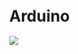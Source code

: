 # Arduino

<img src = "https://www.makerzine.com.br/wp-content/uploads/2021/02/1024px-ArduinoLogo_%C2%AE.svg_.png">
